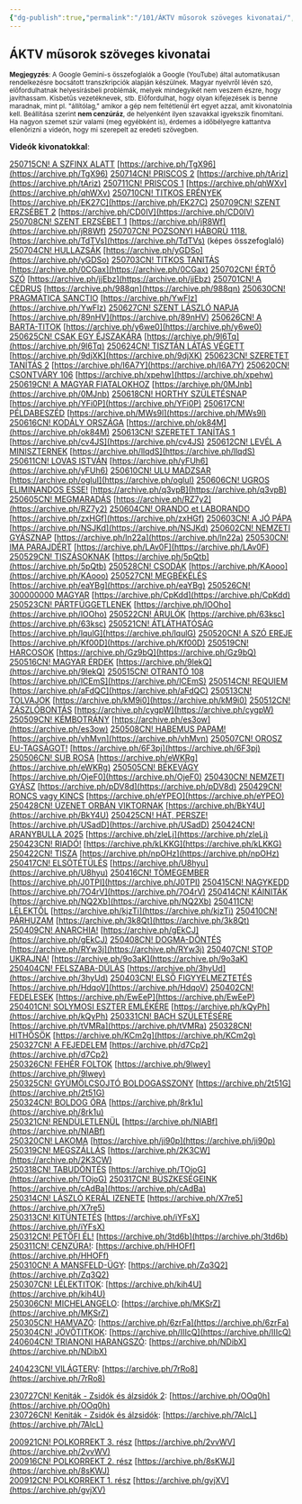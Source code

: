 ```yaml
---
{"dg-publish":true,"permalink":"/101/ÁKTV műsorok szöveges kivonatai/","title":"ÁKTV műsorok szöveges kivonatai","created":"2025-03-05T15:52","updated":"2025-07-16T14:27"}
---
```



## ÁKTV műsorok szöveges kivonatai



<small>**Megjegyzés**: A Google Gemini-s összefoglalók a Google (YouTube) által automatikusan rendelkezésre bocsátott transzkripciók alapján készülnek. Magyar nyelvről lévén szó, előfordulhatnak helyesírásbeli problémák, melyek mindegyikét nem veszem észre, hogy javíthassam. Kisbetűs vezetéknevek, stb. Előfordulhat, hogy olyan kifejezések is benne maradnak, mint pl. "állítólag," amikor a gép nem feltétlenül ért egyet azzal, amit kivonatolnia kell. Beállítása szerint **nem cenzúráz**, de helyenként ilyen szavakkal igyekszik finomítani. Ha nagyon szemet szúr valami (meg egyébként is), érdemes a időbélyegre kattantva ellenőrizni a videón, hogy mi szerepelt az eredeti szövegben.</small>

**Videók kivonatokkal**:  

[250715CN! A SZFINX ALATT](https://rumble.com/v6w7vmy-250715cn-a-szfinx-alatt-kubnyi-tams-ktv.html)  [https://archive.ph/TgX96](https://archive.ph/TgX96)
[250714CN! PRISCOS 2](https://rumble.com/v6w68b4-250714cn-priscos-2-kubnyi-tams-ktv.html)  [https://archive.ph/tAriz](https://archive.ph/tAriz)
[250711CN! PRISCOS 1](https://rumble.com/v6w1nx8-250711cn-priscos-1-kubnyi-tams-ktv.html)  [https://archive.ph/qhWXv](https://archive.ph/qhWXv)
[250710CN! TITKOS ERÉNYEK](https://rumble.com/v6vzxcg-250710cn-titkos-ernyek-kubnyi-tams-ktv.html)  [https://archive.ph/EK27C](https://archive.ph/EK27C)
[250709CN! SZENT ERZSÉBET 2](https://rumble.com/v6vy8rk-250709cn-szent-erzsbet-2-kubnyi-tams-ktv.html)  [https://archive.ph/CD0IV](https://archive.ph/CD0IV)
[250708CN! SZENT ERZSÉBET 1](https://rumble.com/v6vwhnw-250708cn-szent-erzsbet-1-kubnyi-tams-ktv.html)  [https://archive.ph/jR8Wf](https://archive.ph/jR8Wf)
[250707CN! POZSONYI HÁBORÚ 1118.](https://rumble.com/v6vurrr-250707cn-pozsonyi-hbor-1118.-kubnyi-tams-ktv.html)  [https://archive.ph/TdTVs](https://archive.ph/TdTVs) (képes összefoglaló)
[250704CN! HULLAZSÁK](https://rumble.com/v6vq4sz-250704cn-hullazsk-kubnyi-tams-ktv.html)  [https://archive.ph/yGDSo](https://archive.ph/yGDSo)
[250703CN! TITKOS TANITÁS](https://rumble.com/v6vofrp-250703cn-titkos-tanits-kubnyi-tams-ktv.html)  [https://archive.ph/0CGax](https://archive.ph/0CGax)
[250702CN! ÉRTŐ SZÓ](https://rumble.com/v6vmqnj-250702cn-rt-sz-kubnyi-tams-ktv.html)  [https://archive.ph/jjEbz](https://archive.ph/jjEbz)
[250701CN! A CÉDRUS](https://rumble.com/v6vl22r-250701cn-a-cdrus-kubnyi-tams-ktv.html)  [https://archive.ph/988qn](https://archive.ph/988qn)
[250630CN! PRAGMATICA SANCTIO](https://rumble.com/v6vjct5-250630cn-pragmatica-sanctio-kubnyi-tams-ktv.html)  [https://archive.ph/YwFlz](https://archive.ph/YwFlz)
[250627CN! SZENT LÁSZLÓ NAPJA](https://rumble.com/v6vespl-250627cn-szent-lszl-napja-kubnyi-tams-ktv.html)  [https://archive.ph/89nHV](https://archive.ph/89nHV)
[250626CN! A BARTA-TITOK](https://rumble.com/v6vd6zn-250626cn-a-barta-titok-kubnyi-tams-ktv.html)  [https://archive.ph/y6we0](https://archive.ph/y6we0)
[250625CN! CSAK EGY ÉJSZAKÁRA](https://rumble.com/v6vbc09-250625cn-csak-egy-jszakra-kubnyi-tams-ktv.html)  [https://archive.ph/9l6Tq](https://archive.ph/9l6Tq)
[250624CN! TISZTÁN LÁTÁS VÉGETT](https://rumble.com/v6v9l0p-250624cn-tisztn-lts-vgett-kubnyi-tams-ktv.html)  [https://archive.ph/9djXK](https://archive.ph/9djXK)
[250623CN! SZERETET TANÍTÁS 2](https://rumble.com/v6v7v4n-250623cn-szeretet-tants-2-kubnyi-tams-ktv.html)  [https://archive.ph/I6A7Y](https://archive.ph/I6A7Y)
[250620CN! CSONTVÁRY 106](https://rumble.com/v6v2xtb-250620cn-csontvry-106-kubnyi-tams-ktv.html)  [https://archive.ph/xpehw](https://archive.ph/xpehw)
[250619CN! A MAGYAR FIATALOKHOZ](https://rumble.com/v6v17ah-250619cn-a-magyar-fiatalokhoz-kubnyi-tams-ktv.html)   [https://archive.ph/0MJnb](https://archive.ph/0MJnb)
[250618CN! HORTHY SZÜLETÉSNAP](https://rumble.com/v6uzb0t-250618cn-horthy-szletsnap-kubnyi-tams-ktv.html)  [https://archive.ph/YFi0P](https://archive.ph/YFi0P)
[250617CN! PÉLDABESZÉD](https://rumble.com/v6uxib3-250617cn-pldabeszd-kubnyi-tams-ktv.html)  [https://archive.ph/MWs9l](https://archive.ph/MWs9l)
[250616CN! KODÁLY ORSZÁGA](https://rumble.com/v6uvoul-250616cn-kodly-orszga-kubnyi-tams-ktv.html)  [https://archive.ph/ok84M](https://archive.ph/ok84M)
[250613CN! SZERETET TANÍTÁS 1](https://rumble.com/v6uqoj5-250613cn-szeretet-tants-1-kubnyi-tams-ktv.html)  [https://archive.ph/cv4JS](https://archive.ph/cv4JS)
[250612CN! LEVÉL A MINISZTERNEK](https://rumble.com/v6uotzd-250612cn-levl-a-miniszternek-kubnyi-tams-ktv.html)  [https://archive.ph/llqdS](https://archive.ph/llqdS)
[250611CN! LOVAS ISTVÁN](https://rumble.com/v6un4zr-250611cn-lovas-istvn-kubnyi-tams-ktv.html)  [https://archive.ph/yFUh6](https://archive.ph/yFUh6)
[250610CN! ULU MADZSAR](https://rumble.com/v6ul6pl-250610cn-ulu-madzsar-kubnyi-tams-ktv.html)  [https://archive.ph/ogluI](https://archive.ph/ogluI)
[250606CN! UGROS ELIMINANDOS ESSE!](https://rumble.com/v6uelxh-250606cn-ugros-eliminandos-esse-kubnyi-tams-ktv.html)  [https://archive.ph/q3vpB](https://archive.ph/q3vpB)
[250605CN! MEGMARADÁS](https://rumble.com/v6ucwh5-250605cn-megmarads-kubnyi-tams-ktv.html)  [https://archive.ph/RZ7y2](https://archive.ph/RZ7y2)
[250604CN! ORANDO et LABORANDO](https://rumble.com/v6ub6j9-250604cn-orando-et-laborando-kubnyi-tams-ktv.html)  [https://archive.ph/zxHGf](https://archive.ph/zxHGf)
[250603CN! A JÓ PÁPA](https://rumble.com/v6u9hg5-250603cn-a-j-ppa-kubnyi-tams-ktv.html)  [https://archive.ph/NSJKd](https://archive.ph/NSJKd)
[250602CN! NEMZETI GYÁSZNAP](https://rumble.com/v6u7ulz-250602cn-nemzeti-gysznap-kubnyi-tams-ktv.html)  [https://archive.ph/ln22a](https://archive.ph/ln22a)
[250530CN! IMA PARAJDÉRT](https://rumble.com/v6u3d8v-250530cn-ima-parajdrt-kubnyi-tams-ktv.html)  [https://archive.ph/LAv0F](https://archive.ph/LAv0F)  
[250529CN! TISZÁSOKNAK](https://rumble.com/v6u1qpx-250529cn-tiszsoknak-kubnyi-tams-ktv.html)  [https://archive.ph/5pQtb](https://archive.ph/5pQtb)
[250528CN! CSODÁK](https://rumble.com/v6tzzzv-250528cn-csodk-kubnyi-tams-ktv.html)  [https://archive.ph/KAooo](https://archive.ph/KAooo)
[250527CN! MEGBÉKÉLÉS](https://rumble.com/v6tyc1p-250527cn-megbkls-kubnyi-tams-ktv.html)  [https://archive.ph/eaYBg](https://archive.ph/eaYBg)
[250526CN! 300000000 MAGYAR](https://rumble.com/v6twlrh-250526cn-300000000-magyar-kubnyi-tams-ktv.html)  [https://archive.ph/CpKdd](https://archive.ph/CpKdd)
[250523CN! PÁRTFÜGGETLENEK](https://rumble.com/v6ts1xz-250523cn-prtfggetlenek-kubnyi-tams-ktv.html)  [https://archive.ph/lOOho](https://archive.ph/lOOho)
[250522CN! ÁRULÓK](https://rumble.com/v6tqgml-250522cn-rulk-kubnyi-tams-ktv.html)  [https://archive.ph/63ksc](https://archive.ph/63ksc)
[250521CN! ÁTLÁTHATÓSÁG](https://rumble.com/v6torwp-250521cn-tlthatsg-kubnyi-tams-ktv.html)  [https://archive.ph/lqulG](https://archive.ph/lqulG)
[250520CN! A SZÓ EREJE](https://rumble.com/v6tn44b-250520cn-a-sz-ereje-kubnyi-tams-ktv.html)  [https://archive.ph/Kf00D](https://archive.ph/Kf00D)
[250519CN! HARCOSOK](https://rumble.com/v6tlf03-250519cn-harcosok-kubnyi-tams-ktv.html)  [https://archive.ph/Gz9bQ](https://archive.ph/Gz9bQ)
[250516CN! MAGYAR ÉRDEK](https://rumble.com/v6tgxlj-250516cn-magyar-rdek-kubnyi-tams-ktv.html)  [https://archive.ph/9lekQ](https://archive.ph/9lekQ)
[250515CN! OTRANTÓ 108](https://rumble.com/v6tfcnp-250515cn-otrant-108-kubnyi-tams-ktv.html)  [https://archive.ph/lCEmS](https://archive.ph/lCEmS)
[250514CN! REQUIEM](https://rumble.com/v6tdpxd-250514cn-requiem-kubnyi-tams-ktv.html)  [https://archive.ph/aFdQC](https://archive.ph/aFdQC)
[250513CN! TOLVAJOK](https://rumble.com/v6tc3az-250513cn-tolvajok-kubnyi-tams-ktv.html)  [https://archive.ph/kM9i0](https://archive.ph/kM9i0)
[250512CN! ZÁSZLÓBONTÁS](https://rumble.com/v6taerr-250512cn-zszlbonts-kubnyi-tams-ktv.html)  [https://archive.ph/cygpW](https://archive.ph/cygpW)
[250509CN! KÉMBOTRÁNY](https://rumble.com/v6t6lj5-250509cn-kmbotrny-kubnyi-tams-ktv.html)  [https://archive.ph/es3ow](https://archive.ph/es3ow)
[250508CN! HABEMUS PAPAM!](https://rumble.com/v6t50bh-250508cn-habemus-papam-kubnyi-tams-ktv.html)  [https://archive.ph/vhMvn](https://archive.ph/vhMvn)
[250507CN! OROSZ EU-TAGSÁGOT!](https://rumble.com/v6t3cav-250507cn-orosz-eu-tagsgot-kubnyi-tams-ktv.html)  [https://archive.ph/6F3pj](https://archive.ph/6F3pj)
[250506CN! SUB ROSA](https://rumble.com/v6t1our-250506n-sub-rosa-kubnyi-tams-ktv.html)  [https://archive.ph/eWKRg](https://archive.ph/eWKRg)
[250505CN! BÉKEVÁGY](https://rumble.com/v6szzyb-250505cn-bkevgy-kubnyi-tams-ktv.html)  [https://archive.ph/OjeF0](https://archive.ph/OjeF0)
[250430CN! NEMZETI GYÁSZ](https://rumble.com/v6ssamn-250430cn-nemzeti-gysz-kubnyi-tams-ktv.html)  [https://archive.ph/pDV8d](https://archive.ph/pDV8d)
[250429CN! RONCS vagy KINCS](https://rumble.com/v6sqph1-250429cn-roncs-vagy-kincs-kubnyi-tams-ktv.html)  [https://archive.ph/eYPEO](https://archive.ph/eYPEO)
[250428CN! ÜZENET ORBÁN VIKTORNAK](https://rumble.com/v6sp2gv-250428cn-zenet-orbn-viktornak-kubnyi-tams-ktv.html)  [https://archive.ph/BkY4U](https://archive.ph/BkY4U)
[250425CN! HÁT, PERSZE!](https://rumble.com/v6skkth-250425cn-ht-persze-kubnyi-tams-ktv.html)  [https://archive.ph/USadD](https://archive.ph/USadD)
[250424CN! ARANYBULLA 2025](https://rumble.com/v6sixan-250424cn-aranybulla-2025-kubnyi-tams-ktv.html)  [https://archive.ph/zleLj](https://archive.ph/zleLj)
[250423CN! RIADÓ!](https://rumble.com/v6shapv-250423cn-riad-kubnyi-tams-ktv.html)  [https://archive.ph/kLKKG](https://archive.ph/kLKKG)
[250422CN! TISZA](https://rumble.com/v6sfmjh-250422cn-tisza-kubnyi-tams-ktv.html)  [https://archive.ph/npOHz](https://archive.ph/npOHz)
[250417CN! ELSÖTÉTÜLÉS](https://rumble.com/v6s8puh-250417cn-elsttls-kubnyi-tams-ktv.html)  [https://archive.ph/U8hyu](https://archive.ph/U8hyu)
[250416CN! TÖMEGEMBER](https://rumble.com/v6s6jib-250416cn-tmegember-kubnyi-tams-ktv.html)  [https://archive.ph/J0TPI](https://archive.ph/J0TPI)
[250415CN! NAGYKEDD](https://rumble.com/v6s4w7b-250415cn-nagykedd-kubnyi-tams-ktv.html)  [https://archive.ph/7O4rV](https://archive.ph/7O4rV)
[250414CN! KÁINITÁK](https://rumble.com/v6s39kb-25044cn-kinitk-kubny-tams-ktv.html)  [https://archive.ph/NQ2Xb](https://archive.ph/NQ2Xb)
[250411CN! LÉLEKTŐL](https://rumble.com/v6ryw61-250411cn-llektl-kubnyi-tams-ktv.html)  [https://archive.ph/kjzTi](https://archive.ph/kjzTi)
[250410CN! PÁRHUZAM](https://rumble.com/v6ry6ln-250410cn-prhuzam-kubnyi-tams-ktv.html)  [https://archive.ph/3k8Qt](https://archive.ph/3k8Qt)
[250409CN! ANARCHIA!](https://rumble.com/v6rvn0f-250409cn-anarchia-kubnyi-tams-ktv.html)  [https://archive.ph/gEkCJ](https://archive.ph/gEkCJ)
[250408CN! DOGMA-DÖNTÉS](https://rumble.com/v6ru2hj-250408cn-dogma-dnts-kubnyi-tams-ktv.html)  [https://archive.ph/RYw3j](https://archive.ph/RYw3j)
[250407CN! STOP UKRAJNA!](https://rumble.com/v6rserp-250407cn-stop-ukrajna-kubnyi-tams-ktv.html)  [https://archive.ph/9o3aK](https://archive.ph/9o3aK)
[250404CN! FELSZABA-DÚLÁS](https://rumble.com/v6rnobx-250404cn-felszaba-dls-kubnyi-tams-ktv.html)  [https://archive.ph/3hyUd](https://archive.ph/3hyUd)
[250403CN! ELSŐ FIGYYELMEZTETÉS](https://rumble.com/v6rlzsp-250403cn-els-figyyelmeztets-kubnyi-tams-ktv.html)  [https://archive.ph/HdqoV](https://archive.ph/HdqoV)
[250402CN! FEDELESEK](https://rumble.com/v6rkbw1-250402cn-fedelesek-kubnyi-tams-ktv.html)  [https://archive.ph/EwEeP](https://archive.ph/EwEeP)  
[250401CN! SOLYMOSI ESZTER EMLÉKÉRE](https://rumble.com/v6riqdv-250401cn-solymosi-eszter-emlkre-kubnyi-tams-ktv.html)  [https://archive.ph/kQyPh](https://archive.ph/kQyPh)
[250331CN! BACH SZÜLETÉSÉRE](https://rumble.com/v6rh3h5-250331cn-bach-szletsre-kubnyi-tams-ktv.html)  [https://archive.ph/tVMRa](https://archive.ph/tVMRa)
[250328CN! HITHŐSÖK](https://rumble.com/v6rcemw-250328cn-hithsk-kubnyi-tams-ktv.html)  [https://archive.ph/KCm2g](https://archive.ph/KCm2g)  
[250327CN! A FEJEDELEM](https://rumble.com/v6ran3c-250327cn-a-fejedelem-kubnyi-tams-ktv.html)  [https://archive.ph/d7Cp2](https://archive.ph/d7Cp2)  
[250326CN! FEHÉR FOLTOK](https://rumble.com/v6r8yie-250326cn-fehr-foltok-kubnyi-tams-ktv.html)  [https://archive.ph/9lwey](https://archive.ph/9lwey)  
[250325CN! GYÜMÖLCSOJTÓ BOLDOGASSZONY](https://rumble.com/v6r719y-250325cn-gymlcsojt-boldogasszony-kubnyi-tams-ktv.html)  [https://archive.ph/2t51G](https://archive.ph/2t51G)  
[250324CN! BOLDOG ÓRA](https://rumble.com/v6r55zy-250324cn-boldog-ra-kubnyi-tams-ktv.html)  [https://archive.ph/8rk1u](https://archive.ph/8rk1u)  
[250321CN! RENDÜLETLENÜL](https://rumble.com/v6r030o-250321cn-rendletlenl-kubnyi-tams-ktv.html)  [https://archive.ph/NIABf](https://archive.ph/NIABf)  
[250320CN! LAKOMA](https://rumble.com/v6qy9vy-250320cn-lakoma-kubnyi-tams-ktv.html)  [https://archive.ph/ji90p](https://archive.ph/ji90p)  
[250319CN! MEGSZÁLLÁS](https://rumble.com/v6qwg38-250319cn-megszlls-kubnyi-tams-ktv.html)  [https://archive.ph/2K3CW](https://archive.ph/2K3CW)  
[250318CN! TABUDÖNTÉS](https://rumble.com/v6qun42-250318cn-tabudnts-kubnyi-tams-ktv.html)  [https://archive.ph/TOjoG](https://archive.ph/TOjoG)
[250317CN! BÜSZKESÉGEINK](https://rumble.com/v6qslio-250317cn-bszkesgeink-kubnyi-tams-ktv.html)  [https://archive.ph/cAdBa](https://archive.ph/cAdBa)  
[250314CN! LÁSZLÓ KERÁL IZENETE](https://rumble.com/v6qn5d8-250314cn-lszl-kerl-izenete.html)  [https://archive.ph/X7re5](https://archive.ph/X7re5)  
[250313CN! KITÜNTETÉS](https://rumble.com/v6qlduq-250313cn-kitntets-kubnyi-tams-ktv.html)  [https://archive.ph/iYFsX](https://archive.ph/iYFsX)  
[250312CN! PETŐFI ÉL!](https://rumble.com/v6qjivo-250312cn-petfi-l-kubnyi-tams-ktv.html)  [https://archive.ph/3td6b](https://archive.ph/3td6b)  
[250311CN! CENZÚRA!](https://rumble.com/v6qhoqu-250311cn-cenzra-kubnyi-tams-ktv.html):  [https://archive.ph/HHOFf](https://archive.ph/HHOFf)  
[250310CN! A MANSFELD-ÜGY](https://rumble.com/v6qfvdc-250310cn-a-mansfeld-gy-kubnyi-tams-ktv.html):  [https://archive.ph/Zq3Q2](https://archive.ph/Zq3Q2)  
[250307CN! LÉLEKTITOK](https://rumble.com/v6qanta-250307cn-llektitok-kubnyi-tams-ktv.html):  [https://archive.ph/kih4U](https://archive.ph/kih4U)  
[250306CN! MICHELANGELO](https://rumble.com/v6q8q18-250306cn-michelangelo-kubnyi-tams.html):  [https://archive.ph/MKSrZ](https://archive.ph/MKSrZ)  
[250305CN! HAMVAZÓ](https://rumble.com/v6q6vv6-250305cn-hamvaz-kubnyi-tams-ktv.html):  [https://archive.ph/6zrFa](https://archive.ph/6zrFa)  
[250304CN! JÖVŐTITKOK](https://rumble.com/v6q6e1y-250304cn-jvtitkok-kubnyi-tams.html):  [https://archive.ph/IIIcQ](https://archive.ph/IIIcQ)  
[240604CN! TRIANONI HARANGSZÓ](https://rumble.com/v6qcpdu-240604cn-trianoni-harangsz-kubnyi-tams-ktv.html):  [https://archive.ph/NDibX](https://archive.ph/NDibX)  

[240423CN! VILÁGTERV](https://rumble.com/v6qfeg2-vilgterv-ktv-240423cn.html):  [https://archive.ph/7rRo8](https://archive.ph/7rRo8)  

[230727CN! Keniták - Zsidók és álzsidók 2](https://rumble.com/v6qj25e-zsidk-s-lzsidk-2.html):  [https://archive.ph/OOq0h](https://archive.ph/OOq0h)  
[230726CN! Keniták - Zsidók és álzsidók](https://rumble.com/v6qj226-zsidk-s-lzsidk.html):  [https://archive.ph/7AlcL](https://archive.ph/7AlcL)  

[200921CN! POLKORREKT 3. rész](https://rumble.com/v6qnlis-200921cn-polkorrekt-3.-rsz-kubnyi-tams-ktv.html)  [https://archive.ph/2vvWV](https://archive.ph/2vvWV)  
[200916CN! POLKORREKT 2. rész](https://rumble.com/v6qnlh2-200916cn-polkorrekt-2.-rsz-kubnyi-tams-ktv.html)  [https://archive.ph/8sKWJ](https://archive.ph/8sKWJ)  
[200912CN! POLKORREKT 1. rész](https://rumble.com/v6qnl4a-200912cn-polkorrekt-1.-rsz-kubnyi-tams-ka.html)  [https://archive.ph/gvjXV](https://archive.ph/gvjXV)